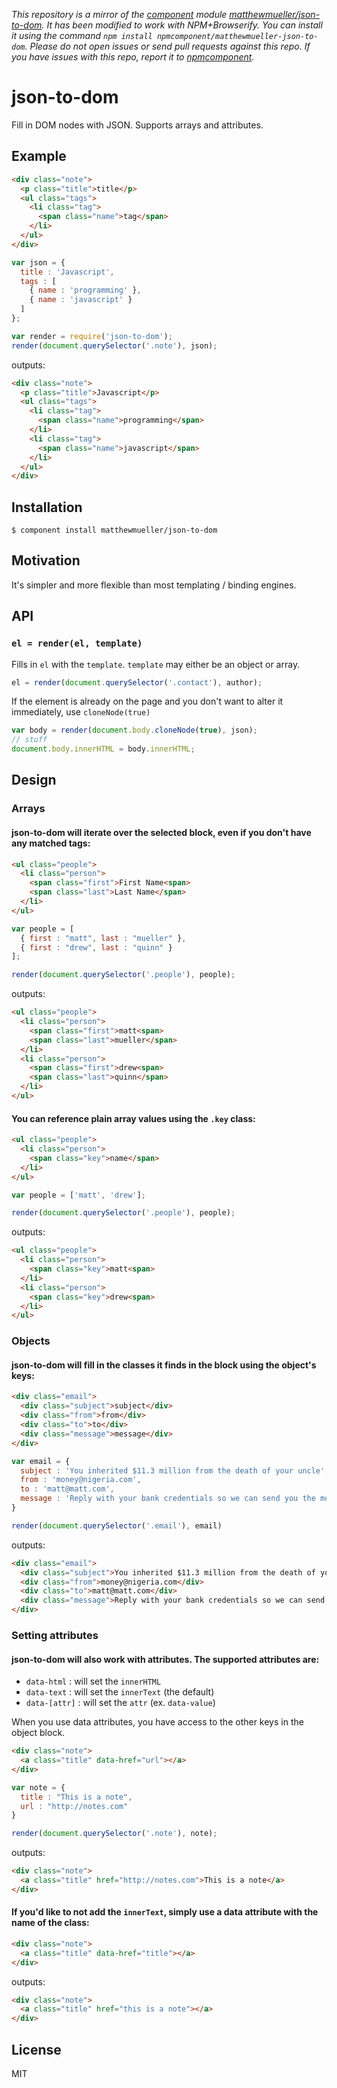 *This repository is a mirror of the [component](http://component.io) module [matthewmueller/json-to-dom](http://github.com/matthewmueller/json-to-dom). It has been modified to work with NPM+Browserify. You can install it using the command `npm install npmcomponent/matthewmueller-json-to-dom`. Please do not open issues or send pull requests against this repo. If you have issues with this repo, report it to [npmcomponent](https://github.com/airportyh/npmcomponent).*

# json-to-dom

  Fill in DOM nodes with JSON. Supports arrays and attributes.

## Example

```html
<div class="note">
  <p class="title">title</p>
  <ul class="tags">
    <li class="tag">
      <span class="name">tag</span>
    </li>
  </ul>
</div>
```

```js
var json = {
  title : 'Javascript',
  tags : [
    { name : 'programming' },
    { name : 'javascript' }
  ]
};

var render = require('json-to-dom');
render(document.querySelector('.note'), json);
```

outputs:

```html
<div class="note">
  <p class="title">Javascript</p>
  <ul class="tags">
    <li class="tag">
      <span class="name">programming</span>
    </li>
    <li class="tag">
      <span class="name">javascript</span>
    </li>
  </ul>
</div>
```

## Installation

    $ component install matthewmueller/json-to-dom

## Motivation

It's simpler and more flexible than most templating / binding engines.

## API

### `el = render(el, template)`

Fills in `el` with the `template`. `template` may either be an object or array.

```js
el = render(document.querySelector('.contact'), author);
```

If the element is already on the page and you don't want to alter it immediately, use `cloneNode(true)`

```js
var body = render(document.body.cloneNode(true), json);
// stuff
document.body.innerHTML = body.innerHTML;
```

## Design

### Arrays

#### json-to-dom will iterate over the selected block, even if you don't have any matched tags:

```html
<ul class="people">
  <li class="person">
    <span class="first">First Name<span>
    <span class="last">Last Name</span>
  </li>
</ul>
```

```js
var people = [
  { first : "matt", last : "mueller" },
  { first : "drew", last : "quinn" }
];

render(document.querySelector('.people'), people);
```

outputs:

```html
<ul class="people">
  <li class="person">
    <span class="first">matt<span>
    <span class="last">mueller</span>
  </li>
  <li class="person">
    <span class="first">drew<span>
    <span class="last">quinn</span>
  </li>
</ul>
```

#### You can reference plain array values using the `.key` class:

```html
<ul class="people">
  <li class="person">
    <span class="key">name</span>
  </li>
</ul>
```

```js
var people = ['matt', 'drew'];

render(document.querySelector('.people'), people);
```

outputs:

```html
<ul class="people">
  <li class="person">
    <span class="key">matt<span>
  </li>
  <li class="person">
    <span class="key">drew<span>
  </li>
</ul>
```

### Objects

#### json-to-dom will fill in the classes it finds in the block using the object's keys:

```html
<div class="email">
  <div class="subject">subject</div>
  <div class="from">from</div>
  <div class="to">to</div>
  <div class="message">message</div>
</div>
```

```js
var email = {
  subject : 'You inherited $11.3 million from the death of your uncle',
  from : 'money@nigeria.com',
  to : 'matt@matt.com',
  message : 'Reply with your bank credentials so we can send you the money'
}

render(document.querySelector('.email'), email)
```

outputs:

```html
<div class="email">
  <div class="subject">You inherited $11.3 million from the death of your uncle</div>
  <div class="from">money@nigeria.com</div>
  <div class="to">matt@matt.com</div>
  <div class="message">Reply with your bank credentials so we can send you the money</div>
</div>
```

### Setting attributes

#### json-to-dom will also work with attributes. The supported attributes are:

* `data-html` : will set the `innerHTML`
* `data-text` : will set the `innerText` (the default)
* `data-[attr]` : will set the `attr` (ex. `data-value`)

When you use data attributes, you have access to the other keys in the object block.

```html
<div class="note">
  <a class="title" data-href="url"></a>
</div>
```

```js
var note = {
  title : "This is a note",
  url : "http://notes.com"
}

render(document.querySelector('.note'), note);
```

outputs:

```html
<div class="note">
  <a class="title" href="http://notes.com">This is a note</a>
</div>
```

#### If you'd like to not add the `innerText`, simply use a data attribute with the name of the class:

```html
<div class="note">
  <a class="title" data-href="title"></a>
</div>
```

outputs:

```html
<div class="note">
  <a class="title" href="this is a note"></a>
</div>
```

## License

  MIT
